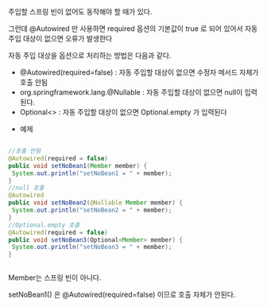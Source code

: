 주입할 스프링 빈이 없어도 동작해야 할 때가 있다.

그런데 @Autowired 만 사용하면 required 옵션의 기본값이 true 로 되어 있어서 자동 주입 대상이
없으면 오류가 발생한다

자동 주입 대상을 옵션으로 처리하는 방법은 다음과 같다.

* @Autowired(required=false) : 자동 주입할 대상이 없으면 수정자 메서드 자체가 호출 안됨
* org.springframework.lang.@Nullable : 자동 주입할 대상이 없으면 null이 입력된다.
* Optional<> : 자동 주입할 대상이 없으면 Optional.empty 가 입력된다

- 예제

```java

//호출 안됨
@Autowired(required = false)
public void setNoBean1(Member member) {
 System.out.println("setNoBean1 = " + member);
}
//null 호출
@Autowired
public void setNoBean2(@Nullable Member member) {
 System.out.println("setNoBean2 = " + member);
}
//Optional.empty 호출
@Autowired(required = false)
public void setNoBean3(Optional<Member> member) {
 System.out.println("setNoBean3 = " + member);
}



```
Member는 스프링 빈이 아니다.

setNoBean1() 은 @Autowired(required=false) 이므로 호출 자체가 안된다.
